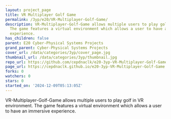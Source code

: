 ```yaml
---
layout: project_page
title: VR Multiplayer Golf Game
permalink: /3yp/e20/VR-Multiplayer-Golf-Game/
description: VR-Multiplayer-Golf-Game allows multiple users to play golf in VR environment.
  The game features a virtual environment which allows a user to have an immersive
  experience.
has_children: false
parent: E20 Cyber-Physical Systems Projects
grand_parent: Cyber-Physical Systems Projects
cover_url: /data/categories/3yp/cover_page.jpg
thumbnail_url: /data/categories/3yp/thumbnail.jpg
repo_url: https://github.com/cepdnaclk/e20-3yp-VR-Multiplayer-Golf-Game
page_url: https://cepdnaclk.github.io/e20-3yp-VR-Multiplayer-Golf-Game
forks: 0
watchers: 0
stars: 0
started_on: '2024-12-09T05:13:05Z'
---
```


VR-Multiplayer-Golf-Game allows multiple users to play golf in VR environment. The game features a virtual environment which allows a user to have an immersive experience.
